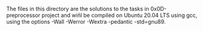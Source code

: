 The files in this directory are the solutions to the tasks in 0x0D-preprocessor project and wiñl be compiled on Ubuntu 20.04 LTS using gcc, using the options -Wall -Werror -Wextra -pedantic -std=gnu89.
